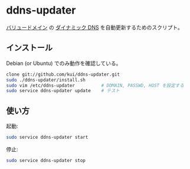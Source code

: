 ddns-updater
=======================

[バリュードメイン][] の [ダイナミック DNS][] を自動更新するためのスクリプト。

[バリュードメイン]: http://www.value-domain.com/
[ダイナミック DNS]: http://www.value-domain.com/ddns.php

インストール
--------------------------

Debian (or Ubuntu) でのみ動作を確認している。

```sh
clone git://github.com/kui/ddns-updater.git
sudo ./ddns-updater/install.sh
sudo vim /etc/ddns-updater			# DOMAIN, PASSWD, HOST を設定する
sudo service ddns-updater update	# テスト
```

使い方
---------------------

起動:

```sh
sudo service ddns-updater start
```

停止:

```sh
sudo service ddns-updater stop
```
